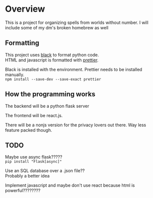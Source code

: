 # Overview

This is a project for organizing spells from worlds without number.
I will include some of my dm's broken homebrew as well

## Formatting

This project uses [black](https://github.com/psf/black) to format python code.  
HTML and javascript is formatted with [prettier](https://github.com/prettier/prettier).

Black is installed with the environment. Prettier needs to be installed
manually.  
`npm install --save-dev --save-exact prettier`

## How the programming works

The backend will be a python flask server

The frontend will be react.js.

There will be a nonjs version for the privacy lovers out there.
Way less feature packed though.

## TODO

Maybe use async flask?????  
`pip install "Flask[async]"`

Use an SQL database over a .json file??  
Probably a better idea

Implement javascript and maybe don't use react
because html is powerful????????